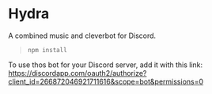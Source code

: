 # Hydra #

A combined music and cleverbot for Discord.

>     npm install


To use thos bot for your Discord server, add it with this link: https://discordapp.com/oauth2/authorize?client_id=266872046921711616&scope=bot&permissions=0
